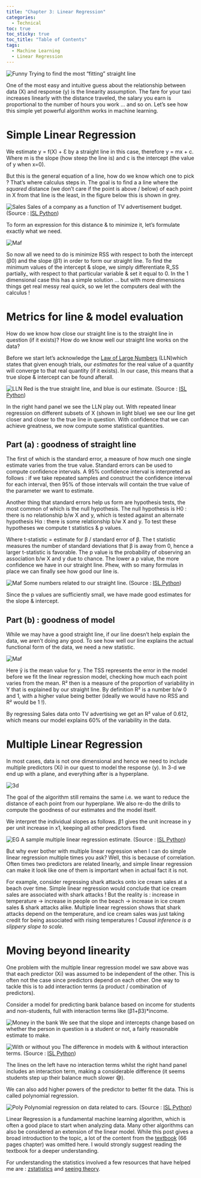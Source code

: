 ```yaml
---
title: "Chapter 3: Linear Regression"
categories:
  - Technical 
toc: true
toc_sticky: true
toc_title: "Table of Contents"
tags:
  - Machine Learning
  - Linear Regression 
---
```


![Funny](/assets/img/ch3/1.jpg)
Trying to find the most “fitting” straight line

One of the most easy and intuitive guess about the relationship between data (X) and response (y) is the linearity assumption. The fare for your taxi increases linearly with the distance traveled, the salary you earn is proportional to the number of hours you work … and so on. Let’s see how this simple yet powerful algorithm works in machine learning.

# Simple Linear Regression

We estimate y = f(X) + Ɛ by a straight line in this case, therefore y = mx + c. Where m is the slope (how steep the line is) and c is the intercept (the value of y when x=0).

But this is the general equation of a line, how do we know which one to pick ? That’s where calculus steps in. The goal is to find a a line where the _squared_ distance (we don’t care if the point is above / below) of each point in X from that line is the least, in the figure below this is shown in grey.

![Sales](/assets/img/ch3/2.jpg)
Sales of a company as a function of TV advertisement budget. (Source : [ISL Python](https://www.statlearning.com/))

To form an expression for this distance & to minimize it, let’s formulate exactly what we need.

![Maf](/assets/img/ch3/3.jpg)

So now all we need to do is minimize RSS with respect to both the intercept (β0) and the slope (β1) in order to form our straight line. To find the minimum values of the intercept & slope, we simply differentiate R_SS partially_ with respect to that particular variable & set it equal to 0. In the 1 dimensional case this has a simple solution … but with more dimensions things get real messy real quick, so we let the computers deal with the calculus !

# Metrics for line & model evaluation

How do we know how close our straight line is to the straight line in question (if it exists)? How do we know well our straight line works on the data?

Before we start let’s acknowledge the [Law of Large Numbers](https://en.wikipedia.org/wiki/Law_of_large_numbers) (LLN)which states that given enough trials, our _estimates_ for the real value of a quantity will converge to that real quantity (if it exists). In our case, this means that a true slope & intercept can be found afterall.

![LLN](/assets/img/ch3/4.jpg)
Red is the true straight line, and blue is our estimate. (Source : [ISL Python](https://www.statlearning.com/))

In the right hand panel we see the LLN play out. With repeated linear regression on different subsets of X (shown in light blue) we see our line get closer and closer to the true line in question. With confidence that we can achieve greatness, we now compute some statistical quantities.

## Part (a) : goodness of straight line

The first of which is the standard error, a measure of how much one single estimate varies from the true value. Standard errors can be used to compute confidence intervals. A 95% confidence interval is interpreted as follows : if we take repeated samples and construct the confidence interval for each interval, then 95% of those intervals will contain the true value of the parameter we want to estimate.

Another thing that standard errors help us form are hypothesis tests, the most common of which is the null hypothesis. The null hypothesis is H0 : there is no relationship b/w X and y, which is tested against an alternate hypothesis Hα : there is some relationship b/w X and y. To test these hypotheses we compute t statistics & p values.

Where t-statistic = estimate for β / standard error of β. The t statistic measures the number of standard deviations that β is away from 0, hence a larger t-statistic is favorable. The p value is the probability of observing an association b/w X and y due to chance. The lower a p value, the more confidence we have in our straight line. Phew, with so many formulas in place we can finally see how good our line is.

![Maf](/assets/img/ch3/5.jpg)
Some numbers related to our straight line. (Source : [ISL Python](https://www.statlearning.com/))

Since the p values are sufficiently small, we have made good estimates for the slope & intercept.

## Part (b) : goodness of model

While we may have a good straight line, if our line doesn’t help explain the data, we aren’t doing any good. To see how well our line explains the actual functional form of the data, we need a new statistic.

![Maf](/assets/img/ch3/6.jpg)

Here ȳ is the mean value for y. The TSS represents the error in the model before we fit the linear regression model, checking how much each point varies from the mean. R² then is a measure of the proportion of variability in Y that is explained by our straight line. By definition R² is a number b/w 0 and 1, with a higher value being better (ideally we would have no RSS and R² would be 1 !).

By regressing Sales data onto TV advertising we get an R² value of 0.612, which means our model explains 60% of the variability in the data.

# Multiple Linear Regression

In most cases, data is not one dimensional and hence we need to include multiple predictors (Xi) in our quest to model the response (y). In 3-d we end up with a plane, and everything after is a hyperplane.

![3d](/assets/img/ch3/7.jpg)

The goal of the algorithm still remains the same i.e. we want to reduce the distance of each point from our hyperplane. We also re-do the drills to compute the goodness of our estimates and the model itself.

We interpret the individual slopes as follows. β1 gives the unit increase in y per unit increase in x1, keeping all other predictors fixed.

![EG](/assets/img/ch3/8.jpg)
A sample multiple linear regression estimate. (Source : [ISL Python](https://www.statlearning.com/))

But why ever bother with multiple linear regression when I can do simple linear regression multiple times you ask? Well, this is because of correlation. Often times two predictors are related linearly, and simple linear regression can make it look like one of them is important when in actual fact it is not.

For example, consider regressing shark attacks onto ice cream sales at a beach over time. Simple linear regression would conclude that ice cream sales are associated with shark attacks ! But the reality is : increase in temperature → increase in people on the beach → increase in ice cream sales & shark attacks alike. Multiple linear regression shows that shark attacks depend on the temperature, and ice cream sales was just taking credit for being associated with rising temperatures ! _Causal inference is a slippery slope to scale._

# Moving beyond linearity

One problem with the multiple linear regression model we saw above was that each predictor (Xi) was assumed to be independent of the other. This is often not the case since predictors depend on each other. One way to tackle this is to add interaction terms (a product / combination of predictors).

Consider a model for predicting bank balance based on income for students and non-students, full with interaction terms like (β1+β3)*income.

![Money in the bank](/assets/img/ch3/9.jpg)
We see that the slope and intercepts change based on whether the person in question is a student or not, a fairly reasonable estimate to make.

![With or without you](/assets/img/ch3/10.jpg)
The difference in models with & without interaction terms. (Source : [ISL Python](https://www.statlearning.com/))

The lines on the left have no interaction terms whilst the right hand panel includes an interaction term, making a considerable difference (it seems students step up their balance much slower 😅).

We can also add higher powers of the predictor to better fit the data. This is called polynomial regression.

![Poly](/assets/img/ch3/11.jpg)
Polynomial regression on data related to cars. (Source : [ISL Python](https://www.statlearning.com/))

Linear Regression is a fundamental machine learning algorithm, which is often a good place to start when analyzing data. Many other algorithms can also be considered an extension of the linear model. While this post gives a broad introduction to the topic, a lot of the content from the [textbook](https://www.statlearning.com/) (66 pages chapter) was omitted here. I would strongly suggest reading the textbook for a deeper understanding.

For understanding the statistics involved a few resources that have helped me are : [zstatistics](http://www.zstatistics.com/videos) and [seeing theory](https://seeing-theory.brown.edu/).
